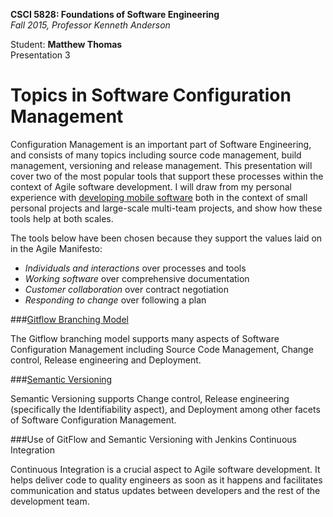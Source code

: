 **CSCI 5828: Foundations of Software Engineering**  
*Fall 2015, Professor Kenneth Anderson*

Student: **Matthew Thomas**  
Presentation 3  

# Topics in Software Configuration Management  

Configuration Management is an important part of Software Engineering, and consists of many topics including source code management, build management, versioning and release management. This presentation will cover two of the most popular tools that support these processes within the context of Agile software development. I will draw from my personal experience with [developing mobile software](https://github.com/mattbocosoft/presentation-xcode) both in the context of small personal projects and large-scale multi-team projects, and show how these tools help at both scales.  

The tools below have been chosen because they support the values laid on in the Agile Manifesto:  
- *Individuals and interactions* over processes and tools  
- *Working software* over comprehensive documentation  
- *Customer collaboration* over contract negotiation  
- *Responding to change* over following a plan  


###[Gitflow Branching Model](gitflow.md)  

The Gitflow branching model supports many aspects of Software Configuration Management including Source Code Management, Change control, Release engineering and Deployment.  

###[Semantic Versioning](semantic-versioning.md)  

Semantic Versioning supports Change control, Release engineering (specifically the Identifiability aspect), and Deployment among other facets of Software Configuration Management.  

###Use of GitFlow and Semantic Versioning with Jenkins Continuous Integration  

Continuous Integration is a crucial aspect to Agile software development. It helps deliver code to quality engineers as soon as it happens and facilitates communication and status updates between developers and the rest of the development team.  
